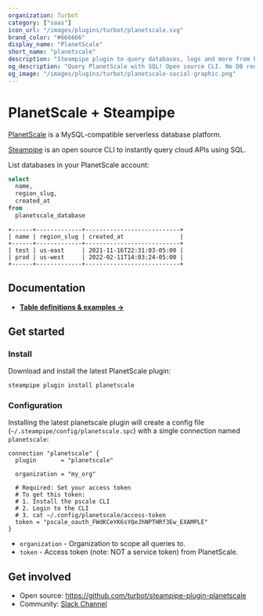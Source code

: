 ```yaml
---
organization: Turbot
category: ["saas"]
icon_url: "/images/plugins/turbot/planetscale.svg"
brand_color: "#666666"
display_name: "PlanetScale"
short_name: "planetscale"
description: "Steampipe plugin to query databases, logs and more from PlanetScale."
og_description: "Query PlanetScale with SQL! Open source CLI. No DB required."
og_image: "/images/plugins/turbot/planetscale-social-graphic.png"
---
```


# PlanetScale + Steampipe

[PlanetScale](https://planetscale.com) is a MySQL-compatible serverless database platform.

[Steampipe](https://steampipe.io) is an open source CLI to instantly query cloud APIs using SQL.

List databases in your PlanetScale account:

```sql
select
  name,
  region_slug,
  created_at
from
  planetscale_database
```

```
+------+-------------+---------------------------+
| name | region_slug | created_at                |
+------+-------------+---------------------------+
| test | us-east     | 2021-11-16T22:31:03-05:00 |
| prod | us-west     | 2022-02-11T14:03:24-05:00 |
+------+-------------+---------------------------+
```

## Documentation

- **[Table definitions & examples →](/plugins/turbot/planetscale/tables)**

## Get started

### Install

Download and install the latest PlanetScale plugin:

```bash
steampipe plugin install planetscale
```

### Configuration

Installing the latest planetscale plugin will create a config file (`~/.steampipe/config/planetscale.spc`) with a single connection named `planetscale`:

```hcl
connection "planetscale" {
  plugin       = "planetscale"

  organization = "my_org"

  # Required: Set your access token
  # To get this token:
  # 1. Install the pscale CLI
  # 2. Login to the CLI
  # 3. cat ~/.config/planetscale/access-token
  token = "pscale_oauth_FWdKCeYK6sYQeJhNPTHRf3Ew_EXAMPLE"
}
```

- `organization` - Organization to scope all queries to.
- `token` - Access token (note: NOT a service token) from PlanetScale.

## Get involved

- Open source: https://github.com/turbot/steampipe-plugin-planetscale
- Community: [Slack Channel](https://join.slack.com/t/steampipe/shared_invite/zt-oij778tv-lYyRTWOTMQYBVAbtPSWs3g)
